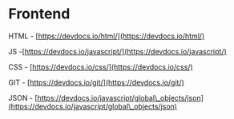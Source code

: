 # Frontend

HTML - [https://devdocs.io/html/](https://devdocs.io/html/)

JS -[https://devdocs.io/javascript/](https://devdocs.io/javascript/)

CSS - [https://devdocs.io/css/](https://devdocs.io/css/)

GIT - [https://devdocs.io/git/](https://devdocs.io/git/)

JSON - [https://devdocs.io/javascript/global\_objects/json](https://devdocs.io/javascript/global\_objects/json)
